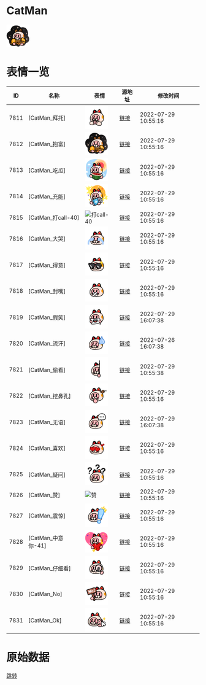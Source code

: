 # CatMan

<img src="./cover.png" height="60" alt="cover" />

# 表情一览

|ID|名称|表情|源地址|修改时间|
|----|----|----|----|----|
|7811|[CatMan_拜托]|<img src="./pic/007811_%5BCatMan_拜托%5D.png" height="60" alt="拜托"/>|[链接](http://i0.hdslb.com/bfs/emote/ad0d7a4d0d89573c2a0d63d54e28c5d352ef836b.png)|2022-07-29 10:55:16|
|7812|[CatMan_抱富]|<img src="./pic/007812_%5BCatMan_抱富%5D.png" height="60" alt="抱富"/>|[链接](http://i0.hdslb.com/bfs/emote/9fb9b74c4b1498e8f87c4750a85f82cd28171ccf.png)|2022-07-29 10:55:16|
|7813|[CatMan_吃瓜]|<img src="./pic/007813_%5BCatMan_吃瓜%5D.png" height="60" alt="吃瓜"/>|[链接](http://i0.hdslb.com/bfs/emote/d8bf46c6e0c79d6cdab7518baa083ca166a43912.png)|2022-07-29 10:55:16|
|7814|[CatMan_充能]|<img src="./pic/007814_%5BCatMan_充能%5D.png" height="60" alt="充能"/>|[链接](http://i0.hdslb.com/bfs/emote/0694f05856ea8c38c089b965150a49119bc18e81.png)|2022-07-29 10:55:16|
|7815|[CatMan_打call-40]|<img src="./pic/007815_%5BCatMan_打call-40%5D.png" height="60" alt="打call-40"/>|[链接](http://i0.hdslb.com/bfs/emote/59304fc6118378b322bcff844e4443547b3a06d2.png)|2022-07-29 10:55:16|
|7816|[CatMan_大哭]|<img src="./pic/007816_%5BCatMan_大哭%5D.png" height="60" alt="大哭"/>|[链接](http://i0.hdslb.com/bfs/emote/faf262c4f5ae89170703f18e9e67c5fa1fbf9922.png)|2022-07-29 10:55:16|
|7817|[CatMan_得意]|<img src="./pic/007817_%5BCatMan_得意%5D.png" height="60" alt="得意"/>|[链接](http://i0.hdslb.com/bfs/emote/73235e50664706ed203ef70b404b9128eabd75d1.png)|2022-07-29 10:55:16|
|7818|[CatMan_封嘴]|<img src="./pic/007818_%5BCatMan_封嘴%5D.png" height="60" alt="封嘴"/>|[链接](http://i0.hdslb.com/bfs/emote/d701a8d79e850a8579e349a10f180f9360b6d3b7.png)|2022-07-29 10:55:16|
|7819|[CatMan_假笑]|<img src="./pic/007819_%5BCatMan_假笑%5D.png" height="60" alt="假笑"/>|[链接](http://i0.hdslb.com/bfs/emote/c6334c303ef14c00e3927ab8f6094f802a7700dd.png)|2022-07-29 16:07:38|
|7820|[CatMan_流汗]|<img src="./pic/007820_%5BCatMan_流汗%5D.png" height="60" alt="流汗"/>|[链接](http://i0.hdslb.com/bfs/emote/44fa8196270a67d9585592ae059290fe1e80cbf1.png)|2022-07-26 16:07:38|
|7821|[CatMan_偷看]|<img src="./pic/007821_%5BCatMan_偷看%5D.png" height="60" alt="偷看"/>|[链接](http://i0.hdslb.com/bfs/emote/75523dc550b47332864dddb904044e182746ac33.png)|2022-07-29 10:55:38|
|7822|[CatMan_挖鼻孔]|<img src="./pic/007822_%5BCatMan_挖鼻孔%5D.png" height="60" alt="挖鼻孔"/>|[链接](http://i0.hdslb.com/bfs/emote/b12bf00a480a0cc98e3365be7c960b821e1b991c.png)|2022-07-29 10:55:16|
|7823|[CatMan_无语]|<img src="./pic/007823_%5BCatMan_无语%5D.png" height="60" alt="无语"/>|[链接](http://i0.hdslb.com/bfs/emote/951e8fbc441dff4e59d86c3b2e1ea53a9cb6f697.png)|2022-07-29 16:07:38|
|7824|[CatMan_喜欢]|<img src="./pic/007824_%5BCatMan_喜欢%5D.png" height="60" alt="喜欢"/>|[链接](http://i0.hdslb.com/bfs/emote/a1f27f62c8ee76acf55b59fb0d5b47dcbba3b273.png)|2022-07-29 10:55:16|
|7825|[CatMan_疑问]|<img src="./pic/007825_%5BCatMan_疑问%5D.png" height="60" alt="疑问"/>|[链接](http://i0.hdslb.com/bfs/emote/43a11f0d248bd8c6b651663a7bc9f5947bdff2f2.png)|2022-07-29 10:55:16|
|7826|[CatMan_赞]|<img src="./pic/007826_%5BCatMan_赞%5D.png" height="60" alt="赞"/>|[链接](http://i0.hdslb.com/bfs/emote/33ff3e28ba5679bd2e55d6d518fa0dff93efca79.png)|2022-07-29 10:55:16|
|7827|[CatMan_震惊]|<img src="./pic/007827_%5BCatMan_震惊%5D.png" height="60" alt="震惊"/>|[链接](http://i0.hdslb.com/bfs/emote/1dc93a2e391c837e030c59b5fa6bf36a4f2e7c25.png)|2022-07-29 10:55:16|
|7828|[CatMan_中意你-41]|<img src="./pic/007828_%5BCatMan_中意你-41%5D.png" height="60" alt="中意你-41"/>|[链接](http://i0.hdslb.com/bfs/emote/16145304ae05812f754138011c04a98f3b3ea053.png)|2022-07-29 10:55:16|
|7829|[CatMan_仔细看]|<img src="./pic/007829_%5BCatMan_仔细看%5D.png" height="60" alt="仔细看"/>|[链接](http://i0.hdslb.com/bfs/emote/f363f546d173b2d229bdb02f2068098ffe85335f.png)|2022-07-29 10:55:16|
|7830|[CatMan_No]|<img src="./pic/007830_%5BCatMan_No%5D.png" height="60" alt="No"/>|[链接](http://i0.hdslb.com/bfs/emote/3d6e20fcf50a34ee44b8bdcdcf5d4e57a4a7f6aa.png)|2022-07-29 10:55:16|
|7831|[CatMan_Ok]|<img src="./pic/007831_%5BCatMan_Ok%5D.png" height="60" alt="Ok"/>|[链接](http://i0.hdslb.com/bfs/emote/a7fcc294066e9851f298c0990d00979a63ac0403.png)|2022-07-29 10:55:16|

# 原始数据

[跳转](./raw.json)

